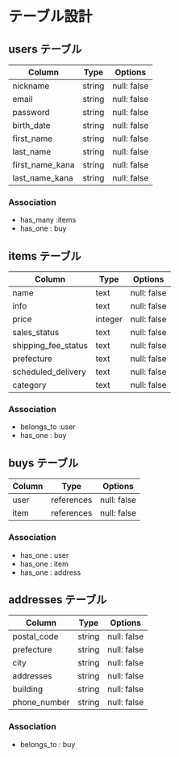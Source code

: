 # テーブル設計

## users テーブル

| Column         | Type   | Options     |
| -------------- | ------ | ----------- |
| nickname       | string | null: false |
| email          | string | null: false |
| password       | string | null: false |
| birth_date     | string | null: false |
| first_name     | string | null: false |
| last_name      | string | null: false |
| first_name_kana| string | null: false |
| last_name_kana | string | null: false |

### Association

- has_many :items
- has_one : buy

## items テーブル

| Column              | Type    | Options     |
| ------------------- | ------- | ----------- |
| name                | text    | null: false |
| info                | text    | null: false |
| price               | integer | null: false |
| sales_status        | text    | null: false |
| shipping_fee_status | text    | null: false |
| prefecture          | text    | null: false |
| scheduled_delivery  | text    | null: false |
| category            | text    | null: false |


### Association

- belongs_to :user
- has_one : buy

## buys テーブル

| Column | Type       | Options                        |
| ------ | ---------- | ------------------------------ |
| user   | references | null: false                    |
| item   | references | null: false                    |

### Association

- has_one : user
- has_one : item
- has_one : address

## addresses テーブル

| Column       | Type       | Options     |
| ------------ | ---------- | ----------- |
| postal_code  | string     | null: false |
| prefecture   | string     | null: false |
| city         | string     | null: false |
| addresses    | string     | null: false |
| building     | string     | null: false |
| phone_number | string     | null: false |

### Association

- belongs_to : buy